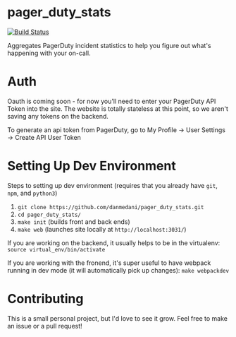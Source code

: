 
# pager_duty_stats

[![Build Status](https://travis-ci.com/danmedani/pager_duty_stats.svg?branch=master)](https://travis-ci.com/github/danmedani/pager_duty_stats)

Aggregates PagerDuty incident statistics to help you figure out what's happening with your on-call.


# Auth
Oauth is coming soon - for now you'll need to enter your PagerDuty API Token into the site. The website is totally stateless at this point, so we aren't saving any tokens on the backend.

To generate an api token from PagerDuty, go to My Profile -> User Settings -> Create API User Token

# Setting Up Dev Environment
Steps to setting up dev environment (requires that you already have `git`, `npm`, and `python3`)
1) `git clone https://github.com/danmedani/pager_duty_stats.git`
2) `cd pager_duty_stats/`
3) `make init` (builds front and back ends)
4) `make web` (launches site locally at `http://localhost:3031/`)

If you are working on the backend, it usually helps to be in the virtualenv:
`source virtual_env/bin/activate`

If you are working with the fronend, it's super useful to have webpack running in dev mode (it will automatically pick up changes):
`make webpackdev`

# Contributing
This is a small personal project, but I'd love to see it grow. Feel free to make an issue or a pull request!
